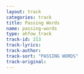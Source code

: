 ```yaml
---
layout: track
categories: track
title: Passing Words
name: passing-words
type: ahfow_track
track-id: 213
track-lyrics: 
track-author: 
track-sort: "PASSING WORDS"
track-original: 
---
```

